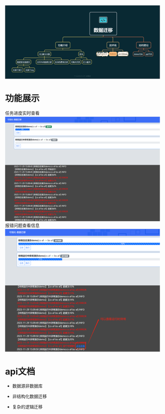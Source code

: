 ![本地路径](https://github.com/PastWillNotline/alice-sjqy/blob/main/sjqy.png "相对路径演示")
# 功能展示
任务进度实时查看
![本地路径](https://github.com/PastWillNotline/alice-sjqy/blob/main/show1.jpg "相对路径演示")
报错问题查看信息
![本地路径](https://github.com/PastWillNotline/alice-sjqy/blob/main/show2.jpg "相对路径演示")
# api文档

- 数据源非数据库

- 非结构化数据迁移

- 复杂的逻辑迁移
